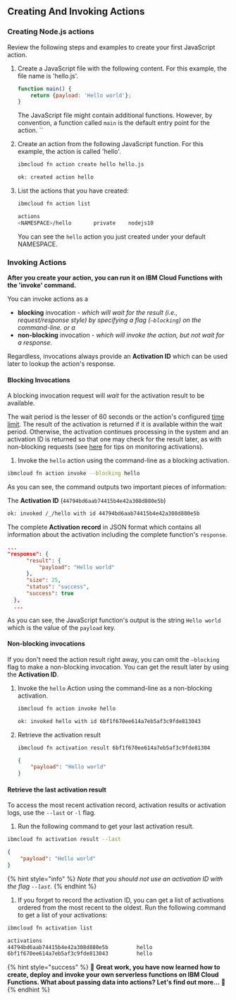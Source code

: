 <!--
#
# Licensed to the Apache Software Foundation (ASF) under one or more
# contributor license agreements.  See the NOTICE file distributed with
# this work for additional information regarding copyright ownership.
# The ASF licenses this file to You under the Apache License, Version 2.0
# (the "License"); you may not use this file except in compliance with
# the License.  You may obtain a copy of the License at
#
#     http://www.apache.org/licenses/LICENSE-2.0
#
# Unless required by applicable law or agreed to in writing, software
# distributed under the License is distributed on an "AS IS" BASIS,
# WITHOUT WARRANTIES OR CONDITIONS OF ANY KIND, either express or implied.
# See the License for the specific language governing permissions and
# limitations under the License.
#
-->

## Creating And Invoking Actions

### Creating Node.js actions

Review the following steps and examples to create your first JavaScript action.

1. Create a JavaScript file with the following content. For this example, the file name is 'hello.js'.

   ```javascript
   function main() {
       return {payload: 'Hello world'};
   }
   ```

   The JavaScript file might contain additional functions. However, by convention, a function called `main` is the default entry point for the action.
  ``

2. Create an action from the following JavaScript function. For this example, the action is called 'hello'.

   ```bash
   ibmcloud fn action create hello hello.js
   ```

   ```bash
   ok: created action hello
   ```

3. List the actions that you have created:

   ```bash
   ibmcloud fn action list
   ```

   ```bash
   actions
   <NAMESPACE>/hello       private    nodejs10
   ```

   You can see the `hello` action you just created under your default NAMESPACE.

### Invoking Actions

**After you create your action, you can run it on IBM Cloud Functions with the 'invoke' command.**

You can invoke actions as a

- **blocking** invocation - _which will wait for the result \(i.e., request/response style\) by specifying a flag \(`—blocking`\) on the command-line. or a_
- **non-blocking** invocation - _which will invoke the action, but not wait for a response._

Regardless, invocations always provide an **Activation ID** which can be used later to lookup the action's response.

#### Blocking Invocations

A blocking invocation request will _wait_ for the activation result to be available.

The wait period is the lesser of 60 seconds or the action's configured [time limit](https://github.com/apache/incubator-openwhisk/blob/master/docs/reference.md#per-action-timeout-ms-default-60s). The result of the activation is returned if it is available within the wait period. Otherwise, the activation continues processing in the system and an activation ID is returned so that one may check for the result later, as with non-blocking requests \(see [here](https://github.com/apache/incubator-openwhisk/blob/master/docs/actions.md#watching-action-output) for tips on monitoring activations\).

1. Invoke the `hello` action using the command-line as a blocking activation.

  ```bash
  ibmcloud fn action invoke --blocking hello
  ```

  As you can see, the command outputs two important pieces of information:

  The **Activation ID** (`44794bd6aab74415b4e42a308d880e5b`)

  ```bash
  ok: invoked /_/hello with id 44794bd6aab74415b4e42a308d880e5b
  ```

  The complete **Activation record** in JSON format which contains all information about the activation including the complete function's `response`.

  ```json
  ...
  "response": {
        "result": {
            "payload": "Hello world"
        },
        "size": 25,
        "status": "success",
        "success": true
    },
    ...
  ```

As you can see, the JavaScript function's output is the string `Hello world` which is the value of the `payload` key.

#### Non-blocking invocations

If you don't need the action result right away, you can omit the `—blocking` flag to make a non-blocking invocation. You can get the result later by using the **Activation ID**.

1. Invoke the `hello` Action using the command-line as a non-blocking activation.

   ```bash
   ibmcloud fn action invoke hello
   ```

   ```bash
   ok: invoked hello with id 6bf1f670ee614a7eb5af3c9fde813043
   ```

1. Retrieve the activation result

   ```bash
   ibmcloud fn activation result 6bf1f670ee614a7eb5af3c9fde81304
   ```

   ```json
   {
       "payload": "Hello world"
   }
   ```

#### Retrieve the last activation result

To access the most recent activation record, activation results or activation logs, use the `--last` or `-l` flag.

1. Run the following command to get your last activation result.

  ```bash
  ibmcloud fn activation result --last
  ```

  ```json
  {
      "payload": "Hello world"
  }
  ```

  {% hint style="info" %}
  _Note that you should not use an activation ID with the flag `--last`._
  {% endhint %}

1. If you forget to record the activation ID, you can get a list of activations ordered from the most recent to the oldest. Run the following command to get a list of your activations:

```bash
ibmcloud fn activation list
```

```bash
activations
44794bd6aab74415b4e42a308d880e5b         hello
6bf1f670ee614a7eb5af3c9fde813043         hello
```

{% hint style="success" %}
🎉 **Great work, you have now learned how to create, deploy and invoke your own serverless functions on IBM Cloud Functions. What about passing data into actions? Let's find out more…** 🎉
{% endhint %}
